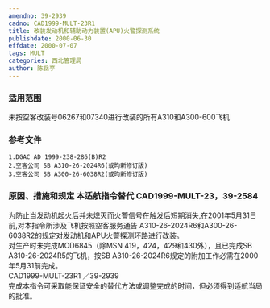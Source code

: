 ```yaml
---
amendno: 39-2939  
cadno: CAD1999-MULT-23R1  
title: 改装发动机和辅助动力装置(APU)火警探测系统  
publishdate: 2000-06-30  
effdate: 2000-07-07  
tags: MULT  
categories: 西北管理局  
author: 陈岳亭  
---
```

  
### 适用范围  
未按空客改装号06267和07340进行改装的所有A310和A300-600飞机  
  
<!--more-->  
### 参考文件  
    1.DGAC AD 1999-238-286(B)R2  
    2.空客公司 SB A310-26-2024R6(或昀新修订版)  
    3.空客公司 SB A300-26-6038R2(或昀新修订版)  
  
### 原因、措施和规定 本适航指令替代 CAD1999-MULT-23，39-2584  
为防止当发动机起火后并未熄灭而火警信号在触发后短期消失,在2001年5月31日前,对本指令所涉及飞机按照空客服务通告 A310-26-2024R6和A300-26-6038R2的规定对发动机和APU火警探测环路进行改装。  
    对生产时未完成MOD6845（除MSN 419，424，429和430外），且已完成SB A310-26-2024R5的飞机，按SB A310-26-2024R6规定的附加工作必需在2000年5月31前完成。  
       CAD1999-MULT-23R1   ／39-2939  
    完成本指令可采取能保证安全的替代方法或调整完成的时间，但必须得到适航当局的批准。  
